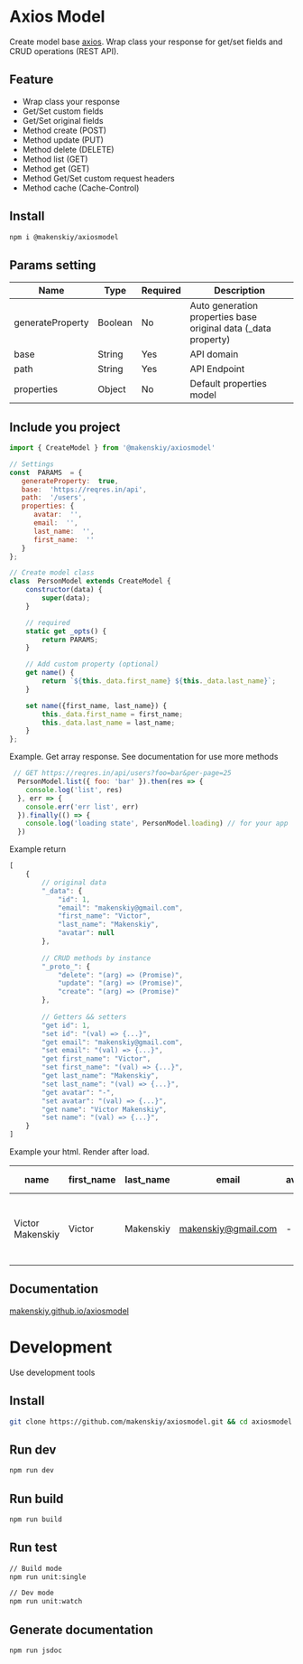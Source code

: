 
# Axios Model

Create model base [axios](https://github.com/axios/axios).
Wrap class your response for get/set fields and CRUD operations (REST API).

## Feature

 - Wrap class your response
 - Get/Set custom fields
 - Get/Set original fields
 - Method create (POST)
 - Method update (PUT)
 - Method delete (DELETE)
 - Method list (GET)
 - Method get (GET)
 - Method Get/Set custom request headers
 - Method cache (Cache-Control)

## Install

```bash
npm i @makenskiy/axiosmodel
```

## Params setting

| Name  | Type | Required | Description
| ------------- | ------------- | ------------- | ------------- |
| generateProperty  | Boolean  | No  | Auto generation properties base original data (_data property)  |
| base  | String   | Yes  | API domain  |
| path  | String   | Yes  | API Endpoint  |
| properties  | Object   | No  |  Default properties model |

## Include you project

```js
import { CreateModel } from '@makenskiy/axiosmodel'

// Settings
const  PARAMS  = {
   generateProperty:  true,
   base:  'https://reqres.in/api',
   path:  '/users',
   properties: {
      avatar:  '',
      email:  '',
      last_name:  '',
      first_name:  ''
   }
};

// Create model class
class  PersonModel extends CreateModel {
    constructor(data) {
    	super(data);
    }

    // required
    static get _opts() {
    	return PARAMS;
    }

    // Add custom property (optional)
    get name() {
    	return `${this._data.first_name} ${this._data.last_name}`;
    }

    set name({first_name, last_name}) {
		this._data.first_name = first_name;
		this._data.last_name = last_name;
	}
};
```

Example. Get array response. See documentation for use more methods

```js
 // GET https://reqres.in/api/users?foo=bar&per-page=25
  PersonModel.list({ foo: 'bar' }).then(res => {
    console.log('list', res)
  }, err => {
    console.err('err list', err)
  }).finally(() => {
    console.log('loading state', PersonModel.loading) // for your app
  })
```

Example return
```js
[
    {
        // original data
        "_data": {
            "id": 1,
            "email": "makenskiy@gmail.com",
            "first_name": "Victor",
            "last_name": "Makenskiy",
            "avatar": null
        },
        
        // CRUD methods by instance
        "_proto_": {
            "delete": "(arg) => (Promise)",
            "update": "(arg) => (Promise)",
            "create": "(arg) => (Promise)"
        },
        
        // Getters && setters
        "get id": 1,
        "set id": "(val) => {...}",
        "get email": "makenskiy@gmail.com",
        "set email": "(val) => {...}",
        "get first_name": "Victor",
        "set first_name": "(val) => {...}",
        "get last_name": "Makenskiy",
        "set last_name": "(val) => {...}",
        "get avatar": "-",
        "set avatar": "(val) => {...}",
        "get name": "Victor Makenskiy",
        "set name": "(val) => {...}",
    }
]
```

Example your html. Render after load.

| name  | first_name | last_name | email | avatar | edit button | delete button | add button |
| ------------- | ------------- | ------------- | ------------- | ------------- | ------------- | ------------- | ------------- |
| Victor Makenskiy  | Victor  | Makenskiy  | makenskiy@gmail.com  |  -  | call update()  | call delete()  | create new empty instance && call create()  |


## Documentation

[makenskiy.github.io/axiosmodel](https://makenskiy.github.io/axiosmodel/)

# Development

Use development tools

## Install

```bash
git clone https://github.com/makenskiy/axiosmodel.git && cd axiosmodel && npm i
```

## Run dev
```bash
npm run dev
```

## Run build
```bash
npm run build
```

## Run test
```bash
// Build mode
npm run unit:single

// Dev mode
npm run unit:watch
```

## Generate documentation
```bash
npm run jsdoc
```